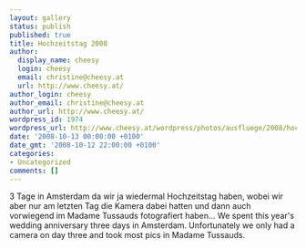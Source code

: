 ```yaml
---
layout: gallery
status: publish
published: true
title: Hochzeitstag 2008
author:
  display_name: cheesy
  login: cheesy
  email: christine@cheesy.at
  url: http://www.cheesy.at/
author_login: cheesy
author_email: christine@cheesy.at
author_url: http://www.cheesy.at/
wordpress_id: 1974
wordpress_url: http://www.cheesy.at/wordpress/photos/ausfluege/2008/hochzeitstag-2008/
date: '2008-10-13 00:00:00 +0100'
date_gmt: '2008-10-12 22:00:00 +0100'
categories:
- Uncategorized
comments: []
---
```

<!--:de-->3 Tage in Amsterdam da wir ja wiedermal Hochzeitstag haben, wobei wir aber nur am letzten Tag die Kamera dabei hatten und dann auch vorwiegend im Madame Tussauds fotografiert haben...
<!--:--><!--:en-->We spent this year's wedding anniversary three days in Amsterdam. Unfortunately we only had a camera on day three and took most pics in Madame Tussauds.
<!--:-->
